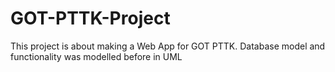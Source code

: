 # GOT-PTTK-Project
This project is about making a Web App for GOT PTTK. Database model and functionality was modelled before in UML
